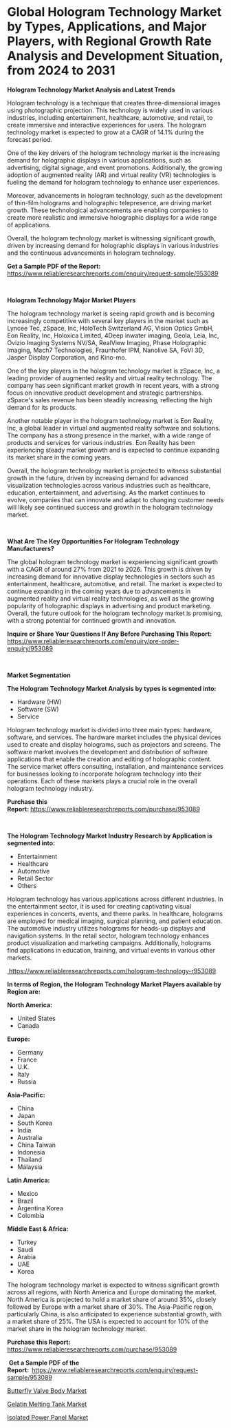 <p><h1>Global Hologram Technology Market by Types, Applications, and Major Players, with Regional Growth Rate Analysis and Development Situation, from 2024 to 2031</h1></p><p><strong>Hologram Technology Market Analysis and Latest Trends</strong></p>
<p><p>Hologram technology is a technique that creates three-dimensional images using photographic projection. This technology is widely used in various industries, including entertainment, healthcare, automotive, and retail, to create immersive and interactive experiences for users. The hologram technology market is expected to grow at a CAGR of 14.1% during the forecast period.</p><p>One of the key drivers of the hologram technology market is the increasing demand for holographic displays in various applications, such as advertising, digital signage, and event promotions. Additionally, the growing adoption of augmented reality (AR) and virtual reality (VR) technologies is fueling the demand for hologram technology to enhance user experiences.</p><p>Moreover, advancements in hologram technology, such as the development of thin-film holograms and holographic telepresence, are driving market growth. These technological advancements are enabling companies to create more realistic and immersive holographic displays for a wide range of applications.</p><p>Overall, the hologram technology market is witnessing significant growth, driven by increasing demand for holographic displays in various industries and the continuous advancements in hologram technology.</p></p>
<p><strong>Get a Sample PDF of the Report:&nbsp;</strong> <a href="https://www.reliableresearchreports.com/enquiry/request-sample/953089">https://www.reliableresearchreports.com/enquiry/request-sample/953089</a></p>
<p>&nbsp;</p>
<p><strong>Hologram Technology Major Market Players</strong></p>
<p><p>The hologram technology market is seeing rapid growth and is becoming increasingly competitive with several key players in the market such as Lyncee Tec, zSpace, Inc, HoloTech Switzerland AG, Vision Optics GmbH, Eon Reality, Inc, Holoxica Limited, 4Deep inwater imaging, Geola, Leia, Inc, Ovizio Imaging Systems NV/SA, RealView Imaging, Phase Holographic Imaging, Mach7 Technologies, Fraunhofer IPM, Nanolive SA, FoVI 3D, Jasper Display Corporation, and Kino-mo.</p><p>One of the key players in the hologram technology market is zSpace, Inc, a leading provider of augmented reality and virtual reality technology. The company has seen significant market growth in recent years, with a strong focus on innovative product development and strategic partnerships. zSpace's sales revenue has been steadily increasing, reflecting the high demand for its products.</p><p>Another notable player in the hologram technology market is Eon Reality, Inc, a global leader in virtual and augmented reality software and solutions. The company has a strong presence in the market, with a wide range of products and services for various industries. Eon Reality has been experiencing steady market growth and is expected to continue expanding its market share in the coming years.</p><p>Overall, the hologram technology market is projected to witness substantial growth in the future, driven by increasing demand for advanced visualization technologies across various industries such as healthcare, education, entertainment, and advertising. As the market continues to evolve, companies that can innovate and adapt to changing customer needs will likely see continued success and growth in the hologram technology market.</p></p>
<p>&nbsp;</p>
<p><strong>What Are The Key Opportunities For Hologram Technology Manufacturers?</strong></p>
<p><p>The global hologram technology market is experiencing significant growth with a CAGR of around 27% from 2021 to 2026. This growth is driven by increasing demand for innovative display technologies in sectors such as entertainment, healthcare, automotive, and retail. The market is expected to continue expanding in the coming years due to advancements in augmented reality and virtual reality technologies, as well as the growing popularity of holographic displays in advertising and product marketing. Overall, the future outlook for the hologram technology market is promising, with a strong potential for continued growth and innovation.</p></p>
<p><strong>Inquire or Share Your Questions If Any Before Purchasing This Report:</strong> <a href="https://www.reliableresearchreports.com/enquiry/pre-order-enquiry/953089">https://www.reliableresearchreports.com/enquiry/pre-order-enquiry/953089</a></p>
<p>&nbsp;</p>
<p><strong>Market Segmentation</strong></p>
<p><strong>The Hologram Technology Market Analysis by types is segmented into:</strong></p>
<p><ul><li>Hardware (HW)</li><li>Software (SW)</li><li>Service</li></ul></p>
<p><p>Hologram technology market is divided into three main types: hardware, software, and services. The hardware market includes the physical devices used to create and display holograms, such as projectors and screens. The software market involves the development and distribution of software applications that enable the creation and editing of holographic content. The service market offers consulting, installation, and maintenance services for businesses looking to incorporate hologram technology into their operations. Each of these markets plays a crucial role in the overall hologram technology industry.</p></p>
<p><strong>Purchase this Report:&nbsp;</strong><a href="https://www.reliableresearchreports.com/purchase/953089">https://www.reliableresearchreports.com/purchase/953089</a></p>
<p>&nbsp;</p>
<p><strong>The Hologram Technology Market Industry Research by Application is segmented into:</strong></p>
<p><ul><li>Entertainment</li><li>Healthcare</li><li>Automotive</li><li>Retail Sector</li><li>Others</li></ul></p>
<p><p>Hologram technology has various applications across different industries. In the entertainment sector, it is used for creating captivating visual experiences in concerts, events, and theme parks. In healthcare, holograms are employed for medical imaging, surgical planning, and patient education. The automotive industry utilizes holograms for heads-up displays and navigation systems. In the retail sector, hologram technology enhances product visualization and marketing campaigns. Additionally, holograms find applications in education, training, and virtual events in various other markets.</p></p>
<p><a href="https://www.reliableresearchreports.com/hologram-technology-r953089">&nbsp;https://www.reliableresearchreports.com/hologram-technology-r953089</a></p>
<p><strong>In terms of Region, the Hologram Technology Market Players available by Region are:</strong></p>
<p>
    <p> <strong> North America: </strong>
        <ul>
            <li>United States</li>
            <li>Canada</li>
        </ul>
        </p> 
    <p> <strong> Europe: </strong>
        <ul>
            <li>Germany</li>
            <li>France</li>
            <li>U.K.</li>
            <li>Italy</li>
            <li>Russia</li>
        </ul>
        </p> 
    <p> <strong> Asia-Pacific: </strong>
        <ul>
            <li>China</li>
            <li>Japan</li>
            <li>South Korea</li>
            <li>India</li>
            <li>Australia</li>
            <li>China Taiwan</li>
            <li>Indonesia</li>
            <li>Thailand</li>
            <li>Malaysia</li>
        </ul>
        </p> 
    <p> <strong> Latin America: </strong>
        <ul>
            <li>Mexico</li>
            <li>Brazil</li>
            <li>Argentina Korea</li>
            <li>Colombia</li>
        </ul>
        </p> 
    <p> <strong> Middle East & Africa: </strong>
        <ul>
            <li>Turkey</li>
            <li>Saudi</li>
            <li>Arabia</li>
            <li>UAE</li>
            <li>Korea</li>
        </ul>
    </p>
    </p>
<p><p>The hologram technology market is expected to witness significant growth across all regions, with North America and Europe dominating the market. North America is projected to hold a market share of around 35%, closely followed by Europe with a market share of 30%. The Asia-Pacific region, particularly China, is also anticipated to experience substantial growth, with a market share of 25%. The USA is expected to account for 10% of the market share in the hologram technology market.</p></p>
<p><strong>Purchase this Report: </strong><a href="https://www.reliableresearchreports.com/purchase/953089">https://www.reliableresearchreports.com/purchase/953089</a></p>
<p>&nbsp;<strong>Get a Sample PDF of the Report:&nbsp;&nbsp;</strong><a href="https://www.reliableresearchreports.com/enquiry/request-sample/953089">https://www.reliableresearchreports.com/enquiry/request-sample/953089</a></p>
<p><strong></strong></p>
<p><p><a href="https://www.linkedin.com/pulse/butterfly-valve-body-market-size-cagr-trends-2024-2030-karmark-fomvf?trackingId=xVvKj48880y2UCS7qfdTWw%3D%3D">Butterfly Valve Body Market</a></p><p><a href="https://www.linkedin.com/pulse/gelatin-melting-tank-market-competitive-analysis-trends-forecast-evmnf?trackingId=ZCTmjoUcwxdmqCPJA7xOZg%3D%3D">Gelatin Melting Tank Market</a></p><p><a href="https://www.linkedin.com/pulse/isolated-power-panel-market-comprehensive-assessment-type-application-egq0f?trackingId=s2VY1FgAnvQfljiZ4DjSFw%3D%3D">Isolated Power Panel Market</a></p></p>